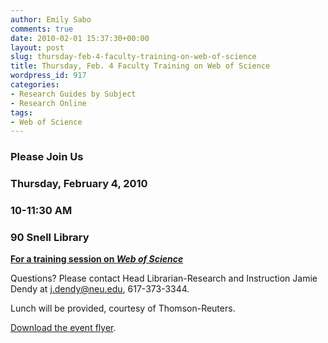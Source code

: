 ```yaml
---
author: Emily Sabo
comments: true
date: 2010-02-01 15:37:30+00:00
layout: post
slug: thursday-feb-4-faculty-training-on-web-of-science
title: Thursday, Feb. 4 Faculty Training on Web of Science
wordpress_id: 917
categories:
- Research Guides by Subject
- Research Online
tags:
- Web of Science
---
```


### Please Join Us




### Thursday, February 4, 2010




### 10-11:30 AM




### 90 Snell Library


**[For a training session on _Web of Science_](http://www.lib.neu.edu/snippets/?p=834)**

Questions? Please contact Head Librarian-Research and Instruction Jamie Dendy at [j.dendy@neu.edu](mailto:j.dendy@neu.edu), 617-373-3344.

Lunch will be provided, courtesy of Thomson-Reuters.

[Download the event flyer](http://www.lib.neu.edu/snippets/wp-content/uploads/2010/02/Web-of-Science-training.pdf).
